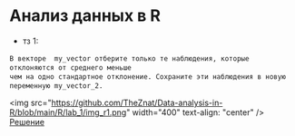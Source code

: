 # Анализ данных в R
+ тз 1: <br>
```
В векторе  my_vector отберите только те наблюдения, которые отклоняются от среднего меньше 
чем на одно стандартное отклонение. Сохраните эти наблюдения в новую переменную my_vector_2. 
```
<img src="https://github.com/TheZnat/Data-analysis-in-R/blob/main/R/lab_1/img_r1.png" width="400"  text-align: "center"  />
[Решение](https://github.com/TheZnat/Data-analysis-in-R/blob/main/R/lab_1/R-1.R) <br> <br>
